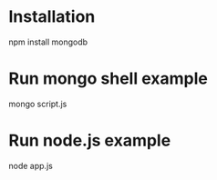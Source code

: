 # Installation
npm install mongodb

# Run mongo shell example
mongo script.js

# Run node.js example
node app.js
